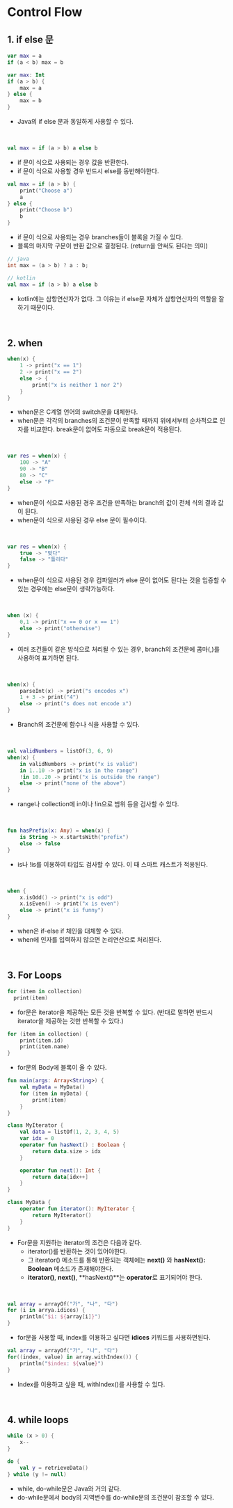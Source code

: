# Control Flow

## 1. if else 문

```kotlin
var max = a
if (a < b) max = b
```

```kotlin
var max: Int
if (a > b) {
    max = a
} else {
    max = b
}
```

- Java의 if else 문과 동일하게 사용할 수 있다.

<br>

```kotlin
val max = if (a > b) a else b
```

- if 문이 식으로 사용되는 경우 값을 반환한다.
- if 문이 식으로 사용할 경우 반드시 else를 동반해야한다.

```kotlin
val max = if (a > b) {
    print("Choose a")
    a
} else {
    print("Choose b")
    b
}
```

- if 문이 식으로 사용되는 경우 branches들이 블록을 가질 수 있다.
- 블록의 마지막 구문이 반환 값으로 결정된다. (return을 안써도 된다는 의미)

```java
// java
int max = (a > b) ? a : b;
```

```kotlin
// kotlin
val max = if (a > b) a else b
```

- kotlin에는 삼항연산자가 없다. 그 이유는 if else문 자체가 삼항연산자의 역할을 잘하기 때문이다.

<br>

## 2. when

```kotlin
when(x) {
    1 -> print("x == 1")
    2 -> print("x == 2")
    else -> {
        print("x is neither 1 nor 2")
    }
}
```

- when문은 C계열 언어의 switch문을 대체한다.
- when문은 각각의 branches의 조건문이 만족할 때까지 위에서부터 순차적으로 인자를 비교한다. break문이 없어도 자동으로 break문이 적용된다.

<br>

```kotlin
var res = when(x) {
    100 -> "A"
    90 -> "B"
    80 -> "C"
    else -> "F"
}
```

- when문이 식으로 사용된 경우 조건을 만족하는 branch의 값이 전체 식의 결과 값이 된다.
- when문이 식으로 사용된 경우 else 문이 필수이다.

<br>

```kotlin
var res = when(x) {
    true -> "맞다"
    false -> "틀리다"
}
```

- when문이 식으로 사용된 경우 컴파일러가 else 문이 없어도 된다는 것을 입증할 수 있는 경우에는 else문이 생략가능하다.

<br>

```kotlin
when (x) {
    0,1 -> print("x == 0 or x == 1")
    else -> print("otherwise")
}
```

- 여러 조건들이 같은 방식으로 처리될 수 있는 경우, branch의 조건문에 콤마(,)를 사용하여 표기하면 된다.

<br>

```kotlin
when(x) {
    parseInt(x) -> print("s encodes x")
    1 + 3 -> print("4")
    else -> print("s does not encode x")
}
```

- Branch의 조건문에 함수나 식을 사용할 수 있다.

<br>

```kotlin
val validNumbers = listOf(3, 6, 9)
when(x) {
    in validNumbers -> print("x is valid")
    in 1..10 -> print("x is in the range")
    !in 10..20 -> print("x is outside the range")
    else -> print("none of the above")
}
```

- range나 collection에 in이나 !in으로 범위 등을 검사할 수 있다.

<br>

```kotlin
fun hasPrefix(x: Any) = when(x) {
    is String -> x.startsWith("prefix")
    else -> false
}
```

- is나 !is를 이용하여 타입도 검사할 수 있다. 이 때 스마트 캐스트가 적용된다.

<br>

```kotlin
when {
    x.isOdd() -> print("x is odd")
    x.isEven() -> print("x is even")
    else -> print("x is funny")
}
```

- when은 if-else if 체인을 대체할 수 있다.
- when에 인자를 입력하지 않으면 논리연산으로 처리된다.

<br>

## 3. For Loops

```kotlin
for (item in collection)
  print(item)
```

- for문은 iterator을 제공하는 모든 것을 반복할 수 있다. (반대로 말하면 반드시 iterator을 제공하는 것만 반복할 수 있다.)

```kotlin
for (item in collection) {
    print(item.id)
    print(item.name)
}
```

- for문의 Body에 블록이 올 수 있다.

```kotlin
fun main(args: Array<String>) {
    val myData = MyData()
    for (item in myData) {
        print(item)
    }
}

class MyIterator {
    val data = listOf(1, 2, 3, 4, 5)
    var idx = 0
    operator fun hasNext() : Boolean {
        return data.size > idx
    }

    operator fun next(): Int {
        return data[idx++]
    }
}

class MyData {
    operator fun iterator(): MyIterator {
        return MyIterator()
    }
}
```

- For문을 지원하는 iterator의 조건은 다음과 같다.
  - iterator()를 반환하는 것이 있어야한다.
  - 그 iterator() 메소드를 통해 반환되는 객체에는 **next()** 와 **hasNext(): Boolean** 메소드가 존재해야한다.
  - **iterator()**, **next()**, **hasNext()**는 **operator**로 표기되어야 한다.

<br>

```kotlin
val array = arrayOf("가", "나", "다")
for (i in arrya.idices) {
    println("$i: ${array[i]}")
}
```

- for문을 사용할 때, index를 이용하고 싶다면 **idices** 키워드를 사용하면된다.

```kotlin
val array = arrayOf("가", "나", "다")
for((index, value) in array.withIndex()) {
    println("$index: ${value}")
}
```

- Index를 이용하고 싶을 때, withIndex()를 사용할 수 있다.

<br>

## 4. while loops

```kotlin
while (x > 0) {
    x--
}

do {
    val y = retrieveData()
} while (y != null)
```

- while, do-while문은 Java와 거의 같다. 
- do-while문에서 body의 지역변수를 do-while문의 조건문이 참조할 수 있다.
